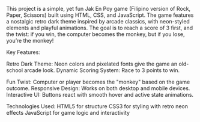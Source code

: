 This project is a simple, yet fun Jak En Poy game (Filipino version of Rock, Paper, Scissors) built using HTML, CSS, and JavaScript. The game features a nostalgic retro dark theme inspired by arcade classics, with neon-styled elements and playful animations. The goal is to reach a score of 3 first, and the twist: if you win, the computer becomes the monkey, but if you lose, you’re the monkey!

Key Features:

Retro Dark Theme: Neon colors and pixelated fonts give the game an old-school arcade look.
Dynamic Scoring System: Race to 3 points to win.

Fun Twist: Computer or player becomes the "monkey" based on the game outcome.
Responsive Design: Works on both desktop and mobile devices.
Interactive UI: Buttons react with smooth hover and active state animations.

Technologies Used:
HTML5 for structure
CSS3 for styling with retro neon effects
JavaScript for game logic and interactivity
